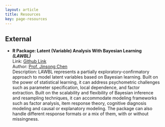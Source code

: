 ```yaml
---
layout: article
title: Resources
key: page-resources
---
```


## External

- **R Package: Latent (Variable) Analysis With Bayesian Learning *(LAWBL)***\
Link: [Github Link](https://github.com/Jinsong-Chen/LAWBL)\
Author: [Prof. Jinsong Chen](https://p-ds-lab.github.io/people/jinsong-chen.html)\
Description: LAWBL represents a partially exploratory-confirmatory approach to model latent variables based on Bayesian learning. Built on the power of statistical learning, it can address psychometric challenges such as parameter specification, local dependence, and factor extraction. Built on the scalability and flexibility of Bayesian inference and resampling techniques, it can accommodate modeling frameworks such as factor analysis, item response theory, cognitive diagnosis modeling and causal or explanatory modeling. The package can also handle different response formats or a mix of them, with or without missingness.